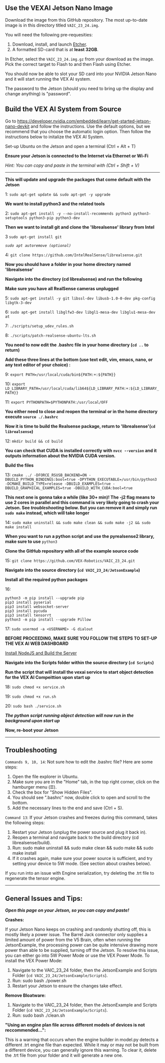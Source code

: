 ## Use the VEXAI Jetson Nano Image
Download the image from this GitHub repository. The most up-to-date image is in this directory titled `VAIC_23_24.img`.

You will need the following pre-requesities:

1. Download, install, and launch [Etcher](https://www.balena.io/etcher). 
2. A formatted SD-card that is at **least 32GB**.

In Etcher, select the `VAIC_23_24.img.gz` from your download as the image. Pick the correct target to Flash to and then Flash using Etcher.

You should now be able to slot your SD card into your NVIDIA Jetson Nano and it will start running the VEX AI system.

The password to the Jetson (should you need to bring up the display and change anything) is "password".


## Build the VEX AI System from Source
Go to https://developer.nvidia.com/embedded/learn/get-started-jetson-nano-devkit and follow the instructions. Use the default options, but we recommend that you choose the automatic login option. Then follow the instructions below to initalize the VEX AI System.

Set-up Ubuntu on the Jetson and open a terminal (Ctrl + Alt + T)

**Ensure your Jetson is connected to the Internet via Ethernet or Wi-Fi**

*Hint: You can copy and paste in the terminal with (Ctrl + Shift + V)*

---
**This will update and upgrade the packages that come default with the Jetson**

1: `sudo apt-get update && sudo apt-get -y upgrade`

**We want to install python3 and the related tools**

2: `sudo apt-get install -y --no-install-recommends python3 python3-setuptools python3-pip python3-dev`

**Then we want to install git and clone the 'librealsense' library from Intel**

3 `sudo apt-get install git`

*`sudo apt autoremove (optional)`*

4: `git clone https://github.com/IntelRealSense/librealsense.git`

**Now you should have a folder in your home directory named 'librealsense'**

**Navigate into the directory (cd librealsense) and run the following**

**Make sure you have all RealSense cameras unplugged**

5: `sudo apt-get install -y git libssl-dev libusb-1.0-0-dev pkg-config libgtk-3-dev`

6: `sudo apt-get install libglfw3-dev libgl1-mesa-dev libglu1-mesa-dev at`

7: `./scripts/setup_udev_rules.sh`

8: `./scripts/patch-realsense-ubuntu-lts.sh`

**You need to now edit the .bashrc file in your home directory (`cd ..` to return)**

**Add these three lines at the bottom (use text edit, vim, emacs, nano, or any text editor of your choice) :**

9: `export PATH=/usr/local/cuda/bin${PATH:+:${PATH}}`

10: `export LD_LIBRARY_PATH=/usr/local/cuda/lib64${LD_LIBRARY_PATH:+:${LD_LIBRARY_PATH}}`

11: `export PYTHONPATH=$PYTHONPATH:/usr/local/OFF`

**You either need to close and reopen the terminal or in the home directory execute `source ./.bashrc`**

**Now it is time to build the Realsense package, return to 'librealsense'(`cd librealsense`)**

12: `mkdir build && cd build`

**You can check that CUDA is installed correctly with `nvcc --version` and it outputs information about the NVIDIA CUDA version.**

**Build the files**

13: `cmake ../ -DFORCE_RSUSB_BACKEND=ON -DBUILD_PYTHON_BINDINGS:bool=true -DPYTHON_EXECUTABLE=/usr/bin/python3 -DCMAKE_BUILD_TYPE=release -DBUILD_EXAMPLES=true -DBUILD_GRAPHICAL_EXAMPLES=true -DBUILD_WITH_CUDA:bool=true`

**This next one is gonna take a while (like 30+ min)! The -j2 flag means to use 2 cores in parallel and this command is very likely going to crash your Jetson. See *troubleshooting* below. But you can remove it and simply run `sudo make` instead, which will take longer**

14: `sudo make uninstall && sudo make clean && sudo make -j2 && sudo make install`

**When you want to run a python script and use the pyrealsense2 library, make sure to use**
`python3`

**Clone the GitHub repository with all of the example source code**

15: `git clone https://github.com/VEX-Robotics/VAIC_23_24.git`

**Navigate into the source directory (`cd VAIC_23_24/JetsonExample`)**

**Install all the required python packages**

16:
```
python3 -m pip install --upgrade pip
pip3 install pyserial
pip3 install websocket-server
pip3 install pycuda
pip3 install tensorrt
python3 -m pip install --upgrade Pillow
```

17: `sudo usermod -a <USERNAME> -G dialout`

**BEFORE PROCEEDING, MAKE SURE YOU FOLLOW THE STEPS TO SET-UP THE VEX AI WEB DASHBOARD**

[Install NodeJS and Build the Server](../JetsonWebDashboard/README.md)

**Navigate into the Scripts folder within the source directory (`cd Scripts`)**

**Run the script that will install the vexai service to start object detection for the VEX AI Compeittion upon start up**

18: `sudo chmod +x service.sh`

19: `sudo chmod +x run.sh`

20: `sudo bash ./service.sh`

***The python script running object detection will now run in the background upon start up***

**Now, re-boot your Jetson**

---

## Troubleshooting

`Commands 9, 10, 14`: Not sure how to edit the .bashrc file? Here are some steps:
1. Open the file explorer in Ubuntu.
2. Make sure you are in the "Home" tab, in the top right corner, click on the hamburger menu (☰).
3. Check the box for "Show Hidden Files".
4. You should see ".bashrc" now, double click to open and scroll to the bottom.
5. Add the necessary lines to the end and save (Ctrl + S).

`Command 13`: If your Jetson crashes and freezes during this command, takes the following steps:
1. Restart your Jetson (unplug the power source and plug it back in).
2. Reopen a terminal and navigate back to the build directory (cd librealsense/build).
3. Run: sudo make uninstall && sudo make clean && sudo make && sudo make install
4. If it crashes again, make sure your power source is sufficient, and try setting your device to 5W mode. (See section about crashes below).

If you run into an issue with Engine serialization, try deleting the .trt file to regenerate the tensor engine.

---
## General Issues and Tips:

***Open this page on your Jetson, so you can copy and paste!***

**Crashes:**

If your Jetson Nano keeps on crashing and randomly shutting off, this is mostly likely a power issue. The Barrel Jack connector only supplies a limited amount of power from the V5 Brain, often when running the JetsonExample, the processing power can be quite intensive drawing more power than able to be supplied, turning off the Jetson. To resolve this issue, you can either go into 5W Power Mode or use the VEX Power Mode. To install the VEX Power Mode:
1. Navigate to the VAIC_23_24 folder, then the JetsonExample and Scripts Folder (`cd VAIC_23_24/JetsonExample/Scripts`).
2. Run: sudo bash ./power.sh
3. Restart your Jetson to ensure the changes take effect.

**Remove Bloatware:**

1. Navigate to the VAIC_23_24 folder, then the JetsonExample and Scripts Folder (`cd VAIC_23_24/JetsonExample/Scripts`).
2. Run: sudo bash ./clean.sh

**"Using an engine plan file across different models of devices is not reccommended...":**

This is a warning that occurs when the engine builder in model.py detects a different .trt engine file than expected. While it may or may not be built from a different device, you can generally ignore this warning. To clear it, delete the .trt file from your folder and it will generate a new one.

